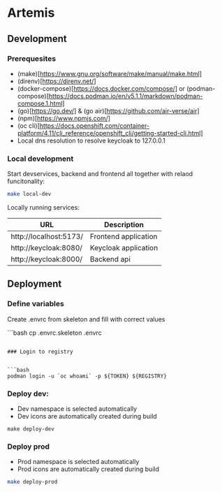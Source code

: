 # Artemis

## Development

### Prerequesites

- (make)[https://www.gnu.org/software/make/manual/make.html]
- (direnv)[https://direnv.net/]
- (docker-compose)[https://docs.docker.com/compose/] or (podman-compose)[https://docs.podman.io/en/v5.1.1/markdown/podman-compose.1.html]
- (go)[https://go.dev/] & (go air)[https://github.com/air-verse/air]
- (npm)[https://www.npmjs.com/]
- (oc cli)[https://docs.openshift.com/container-platform/4.11/cli_reference/openshift_cli/getting-started-cli.html]
- Local dns resolution to resolve keycloak to 127.0.0.1

### Local development

Start devservices, backend and frontend all together with relaod funcitonality:

```bash
make local-dev
```

Locally running services:

| URL                    | Description          |
| ---------------------- | -------------------- |
| http://localhost:5173/ | Frontend application |
| http://keycloak:8080/  | Keycloak application |
| http://keycloak:8000/  | Backend api          |


## Deployment

### Define variables

Create .envrc from skeleton and fill with correct values

´´´bash
cp .envrc.skeleton .envrc
```

### Login to registry


```bash
podman login -u `oc whoami` -p ${TOKEN} ${REGISTRY}
```

### Deploy dev:

- Dev namespace is selected automatically
- Dev icons are automatically created during build

```
make deploy-dev
```

### Deploy prod

- Prod namespace is selected automatically
- Prod icons are automatically created during build

```bash
make deploy-prod
```
